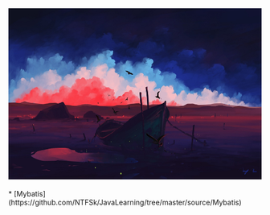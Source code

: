 

<div align="center"><img width="600" height="340" src="https://github.com/NTFSk/JavaLearning/blob/master/pictures/readme_pictrues/wallhaven-13mk9v.jpg"/></div>
<br>
* [Mybatis](https://github.com/NTFSk/JavaLearning/tree/master/source/Mybatis)
